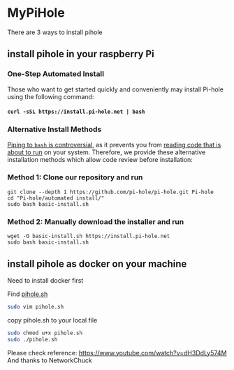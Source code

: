 # MyPiHole

There are 3 ways to install pihole

## install pihole in your raspberry Pi

### One-Step Automated Install
Those who want to get started quickly and conveniently may install Pi-hole using the following command:

#### `curl -sSL https://install.pi-hole.net | bash`

### Alternative Install Methods
[Piping to `bash` is controversial](https://pi-hole.net/2016/07/25/curling-and-piping-to-bash), as it prevents you from [reading code that is about to run](https://github.com/pi-hole/pi-hole/blob/master/automated%20install/basic-install.sh) on your system. Therefore, we provide these alternative installation methods which allow code review before installation:

### Method 1: Clone our repository and run
```
git clone --depth 1 https://github.com/pi-hole/pi-hole.git Pi-hole
cd "Pi-hole/automated install/"
sudo bash basic-install.sh
```

### Method 2: Manually download the installer and run
```
wget -O basic-install.sh https://install.pi-hole.net
sudo bash basic-install.sh
```

## install pihole as docker on your machine

Need to install docker first

Find [pihole.sh](https://github.com/ericsyang/MyPiHole/blob/master/pihole.sh)

```bash
sudo vim pihole.sh
```
copy pihole.sh to your local file

```bash
sudo chmod u+x pihole.sh
sudo ./pihole.sh
```

Please check reference: https://www.youtube.com/watch?v=dH3DdLy574M And thanks to NetworkChuck